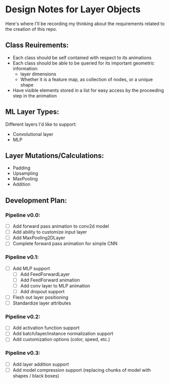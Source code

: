 # Design Notes for Layer Objects
Here's where I'll be recording my thinking about the requirements related to the creation of this repo.

## Class Reuirements:
- Each class should be self contained with respect to its animations
- Each class should be able to be queried for its important geometric information:
    - layer dimensions
    - Whether it is a feature map, as collection of nodes, or a unique shape
- Have visible elements stored in a list for easy access by the proceeding step in the animation

## ML Layer Types:
Different layers I'd like to support:
- Convolutional layer
- MLP

## Layer Mutations/Calculations:
- Padding
- Upsampling
- MaxPooling
- Addition


## Development Plan:
### Pipeline v0.0:
- [ ] Add forward pass animation to conv2d model
- [ ] Add ability to customize input layer
- [ ] Add MaxPooling2DLayer
- [ ] Complete forward pass animation for simple CNN

### Pipeline v0.1:
- [ ] Add MLP support
    - [ ] Add FeedForwardLayer
    - [ ] Add FeedForward animation
    - [ ] Add conv layer to MLP animation
    - [ ] Add dropout support
- [ ] Flesh out layer positioning
- [ ] Standardize layer attributes

### Pipeline v0.2:
- [ ] Add activation function support
- [ ] Add batch/layer/instance normalization support
- [ ] Add customization options (color, speed, etc.)

### Pipeline v0.3:
- [ ] Add layer addition support
- [ ] Add model compression support (replacing chunks of model with shapes / black boxes)